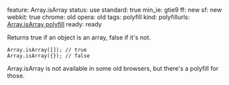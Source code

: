feature: Array.isArray
status: use
standard: true
min_ie: gtie9
ff: new
sf: new
webkit: true
chrome: old
opera: old
tags: polyfill
kind:
polyfillurls: [Array.isArray polyfill](https://github.com/jblanche/polyfills/blob/master/Array.isArray.js)
ready: ready

Returns true if an object is an array, false if it's not.

    Array.isArray([]); // true
    Array.isArray({}); // false

Array.isArray is not available in some old browsers, but there's a polyfill for those.
